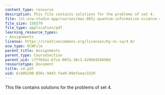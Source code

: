 ```yaml
---
content_type: resource
description: This file contains solutions for the problems of set 4.
file: /ol-ocw-studio-app/courses/mas-865j-quantum-information-science-spring-2006/6cb0b290056c94d3fee009efeeac3329_s4.pdf
file_size: 158379
file_type: application/pdf
learning_resource_types:
- Assignments
license: https://creativecommons.org/licenses/by-nc-sa/4.0/
ocw_type: OCWFile
parent_title: Assignments
parent_type: CourseSection
parent_uid: c7ff6da1-b7ce-00fa-30c1-429bb954698d
resourcetype: Document
title: s4.pdf
uid: 6cb0b290-056c-94d3-fee0-09efeeac3329
---
```

This file contains solutions for the problems of set 4.